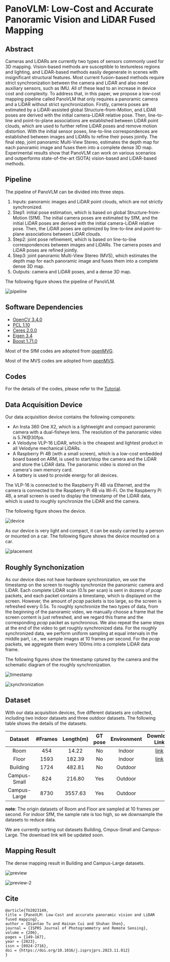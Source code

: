 # PanoVLM: Low-Cost and Accurate Panoramic Vision and LiDAR Fused Mapping

## Abstract
Cameras and LiDARs are currently two types of sensors commonly used for 3D mapping. Vision-based methods are susceptible to textureless regions and lighting, and LiDAR-based methods easily degenerate in scenes with insignificant structural features. Most current fusion-based methods require strict synchronization between the camera and LiDAR and also need auxiliary sensors, such as IMU. All of these lead to an increase in device cost and complexity. To address that, in this paper, we propose a low-cost mapping pipeline called PanoVLM that only requires a panoramic camera and a LiDAR without strict synchronization. Firstly, camera poses are estimated by a LiDAR-assisted global Structure-from-Motion, and LiDAR poses are derived with the initial camera-LiDAR relative pose. Then, line-to-line and point-to-plane associations are established between LiDAR point clouds, which are used to further refine LiDAR poses and remove motion distortion. With the initial sensor poses, line-to-line correspondences are established between images and LiDARs to refine their poses jointly. The final step, joint panoramic Multi-View Stereo, estimates the depth map for each panoramic image and fuses them into a complete dense 3D map. Experimental results show that PanoVLM can work on various scenarios and outperforms state-of-the-art (SOTA) vision-based and LiDAR-based methods.

## Pipeline

The pipeline of PanoVLM can be divided into three steps.
1. Inputs: panoramic images and LiDAR point clouds, which are not strictly synchronized.
2. Step1: initial pose estimation, which is based on global Structure-from-Motion (SfM). The initial camera poses are estimated by SfM, and the initial LiDAR poses are derived with the initial camera-LiDAR relative pose. Then, the LiDAR poses are optimized by line-to-line and point-to-plane associations between LiDAR clouds.
3. Step2: joint pose refinement, which is based on line-to-line correspondences between images and LiDARs. The camera poses and LiDAR poses are refined jointly.
4. Step3: joint panoramic Multi-View Stereo (MVS), which estimates the depth map for each panoramic image and fuses them into a complete dense 3D map.
5. Outputs: camera and LiDAR poses, and a dense 3D map.

The following figure shows the pipeline of PanoVLM.

![pipeline](./images/overview.png)


## Software Dependencies

- [OpenCV 3.4.0](https://opencv.org/)
- [PCL 1.10](https://pointclouds.org/)
- [Ceres 2.0.0](http://ceres-solver.org/)
- [Eigen 3.4](http://eigen.tuxfamily.org/index.php?title=Main_Page)
- [Boost 1.71.0](https://www.boost.org/)

Most of the SfM codes are adopted from [openMVG](https://github.com/openMVG/openMVG).

Most of the MVS codes are adopted from [openMVS](https://github.com/cdcseacave/openMVS).

## Codes

For the details of the codes, please refer to the [Tutorial](./Tutorial.md).

## Data Acquisition Device

Our data acquisition device contains the following componets:
- An Insta 360 One X2, which is a lightweight and compact panoramic camera with a dual-fisheye lens. The resolution of the panoramic video is 5.7K@30fps.
- A Velodyne VLP-16 LiDAR, which is the cheapest and lightest product in all Velodyne mechanical LiDARs.
- A Raspberry Pi 4B (with a small screen), which is a low-cost embedded board based on ARM, is used to start/stop the camera and the LiDAR and store the LiDAR data. The panoramic video is stored on the camera's own memory card.
- A battery is used to provide energy for all devices.

The VLP-16 is connected to the Raspberry Pi 4B via Ethernet, and the camera is connected to the Raspberry Pi 4B via Wi-Fi. On the Raspberry Pi 4B, a small screen is used to display the timestamp of the LiDAR data, which is used to roughly synchronize the LiDAR and the camera.

The following figure shows the device.

![device](./images/equipment.png)

As our device is very light and compact, it can be easily carried by a person or mounted on a car. The following figure shows the device mounted on a car.

![placement](./images/placement.png)

## Roughly Synchonization

As our device does not have hardware synchronization, we use the timestamp on the screen to roughly synchronize the panoramic camera and LiDAR. Each complete LiDAR scan (0.1s per scan) is sent in dozens of *pcap* packets, and each packet contains a timestamp, which is displayed on the screen. However, the amount of *pcap* packets is too large, so the screen is refreshed every 0.5s. 
To roughly synchronize the two types of data, from the beginning of the panoramic video, we manually choose a frame that the screen content is just refreshed, and we regard this frame and the corresponding *pcap* packet as synchronous.
We also repeat the same steps at the end of the video to get roughly synchronized data.
For the roughly synchronized data, we perform uniform sampling at equal intervals in the middle part, i.e., we sample images at 10 frames per second. For the *pcap* packets, we aggregate them every 100ms into a complete LiDAR data frame.

The following figures show the timestamp cptured by the camera and the schematic diagram of the roughly synchronization.

![timestamp](./images/time_stamp.png)

![synchronization](./images/sync.png)






## Dataset

With our data acquisition devices, five different datasets are collected, including two indoor datasets and three outdoor datasets. The following table shows the details of the datasets.

| Dataset      | \#Frames | Length(m) | GT pose | Environment | Download Link |
| :-----:      | :------: | :-------: | :-----: | :---------: | :-----------: |
| Room         |   454    |   14.22   |   No    |   Indoor    | [link](https://drive.google.com/file/d/1HOvOy4WI93J7dQxvZ8ErAX15Qbh5q0ps/view?usp=sharing) |
| Floor        |   1593    |   182.39   |   No    |   Indoor    | [link](https://drive.google.com/file/d/1UvyMLn_n2fGeiRPSqCttdGJYFajTxMYE/view?usp=sharing) |
| Building     |   1724   |   482.81  |   No    |   Outdoor   |
| Campus-Small |   824    |  216.80   |   Yes   |   Outdoor   |
| Campus-Large |   8730   |  3557.63  |   Yes   |   Outdoor   |


**note**: The origin datasets of Room and Floor are sampled at 10 frames per second. For indoor SfM, the sample rate is too high, so we downsample the datasets to reduce data. 

We are currently sorting out datasets Building, Cmpus-Small and Campus-Large. The download link will be updated soon.

## Mapping Result

The dense mapping result in Building and Campus-Large datasets.

![preview](./images/preview.png)

![preview-2](./images/preview-2.png)

## Cite
``` 
@article{TU2023149,
title = {PanoVLM: Low-Cost and accurate panoramic vision and LiDAR fused mapping},
author = {Diantao Tu and Hainan Cui and Shuhan Shen},
journal = {ISPRS Journal of Photogrammetry and Remote Sensing},
volume = {206},
pages = {149-167},
year = {2023},
issn = {0924-2716},
doi = {https://doi.org/10.1016/j.isprsjprs.2023.11.012}
}
```